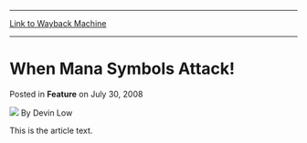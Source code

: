 
---
[Link to Wayback Machine](https://web.archive.org/web/20160222140308/http://magic.wizards.com/en/articles/archive/feature/when-mana-symbols-attack-2008-07-30)

[_metadata_:wayback_url]:- "http://magic.wizards.com/en/articles/archive/feature/when-mana-symbols-attack-2008-07-30"
[_metadata_:wayback_raw_url]:- "https://web.archive.org/web/20160222140308id_/http://magic.wizards.com/en/articles/archive/feature/when-mana-symbols-attack-2008-07-30"
[_metadata_:wayback_capture_timestamp]:- "2016-02-22 14:03:08+00:00"
[_metadata_:description]:- "This is the article text."
[_metadata_:generator]:- "Drupal 7 (http://drupal.org)"
[_metadata_:publish_date]:- "2008-07-30"
---


When Mana Symbols Attack!
=========================



 Posted in **Feature**
 on July 30, 2008 






![](https://media.magic.wizards.com/styles/auth_small/public/images/person/authorpic_DevinLow.jpg)
By Devin Low











This is the article text.







